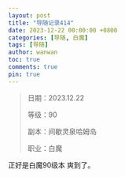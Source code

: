 ```yaml
---
layout: post
title: "导随记录414"
date: 2023-12-22 00:00:00 +0800
categories: [导随, 白魔]
tags: [导随]
author: wanwan
toc: true
comments: true
pin: true
---
```

> 日期：2023.12.22
>
> 等级：90
>
> 副本：间歇灵泉哈姆岛
>
> 职业：白魔

正好是白魔90级本 爽到了。